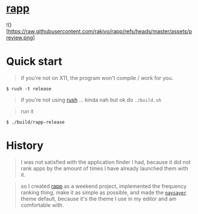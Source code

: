 # [rapp](https://github.com/rakivo/rapp/tree/master)

!()[https://raw.githubusercontent.com/rakivo/rapp/refs/heads/master/assets/preview.png]

# Quick start
> if you're not on X11, the program won't compile / work for you.
```console
$ rush -t release
```
> if you're not using [rush](https://github.com/rakivo/rush) ... kinda nah but ok do `./build.sh`

> run it
```console
$ ./build/rapp-release
```

# History
> I was not satisfied with the application finder I had, because it did not rank apps by the amount of times I have already launched them with it.

> so I created [rapp](https://github.com/rakivo/rapp/tree/master) as a weekend project, implemented the frequency ranking thing, make it as simple as possible, and made the [`naysayer`](https://github.com/nickav/naysayer-theme.el) theme default, because it's the theme I use in my editor and am comfortable with.
